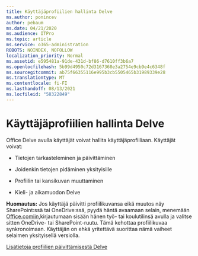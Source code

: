 ```yaml
---
title: Käyttäjäprofiilien hallinta Delve
ms.author: ponincev
author: pebaum
ms.date: 04/21/2020
ms.audience: ITPro
ms.topic: article
ms.service: o365-administration
ROBOTS: NOINDEX, NOFOLLOW
localization_priority: Normal
ms.assetid: e595481a-91de-431d-bf86-d7610ff3b6a7
ms.openlocfilehash: 5b99d4950c72d3167368e3a2754e9cb9e4c6348f
ms.sourcegitcommit: ab75f66355116e995b3cb5505465b31989339e28
ms.translationtype: MT
ms.contentlocale: fi-FI
ms.lasthandoff: 08/13/2021
ms.locfileid: "58322849"
---
```

# <a name="manage-user-profiles-in-delve"></a>Käyttäjäprofiilien hallinta Delve

Office Delve avulla käyttäjät voivat hallita käyttäjäprofiiliaan. Käyttäjät voivat:
  
- Tietojen tarkasteleminen ja päivittäminen
    
- Joidenkin tietojen pidäminen yksityisille
    
- Profiilin tai kansikuvan muuttaminen
    
- Kieli- ja aikamuodon Delve
    
**Huomautus:** Jos käyttäjä päivitti profiilikuvansa eikä muutos näy SharePoint:ssä tai OneDrive:ssä, pyydä häntä avaamaan selain, menemään [Office.comiin,](https://www.office.com)kirjautumaan sisään hänen työ- tai koulutilinsä avulla ja valitse sitten OneDrive- tai SharePoint-ruutu. Tämä kehottaa profiilikuvaa synkronoimaan. Käyttäjän on ehkä yritettävä suorittaa nämä vaiheet selaimen yksityisellä versiolla. 
  
[Lisätietoja profiilien päivittämisestä Delve](https://go.microsoft.com/fwlink/?linkid=735070)
  

